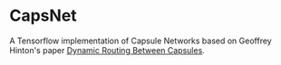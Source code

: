 # CapsNet
A Tensorflow implementation of Capsule Networks based on Geoffrey Hinton's paper [Dynamic Routing Between Capsules](https://arxiv.org/abs/1710.09829). 

